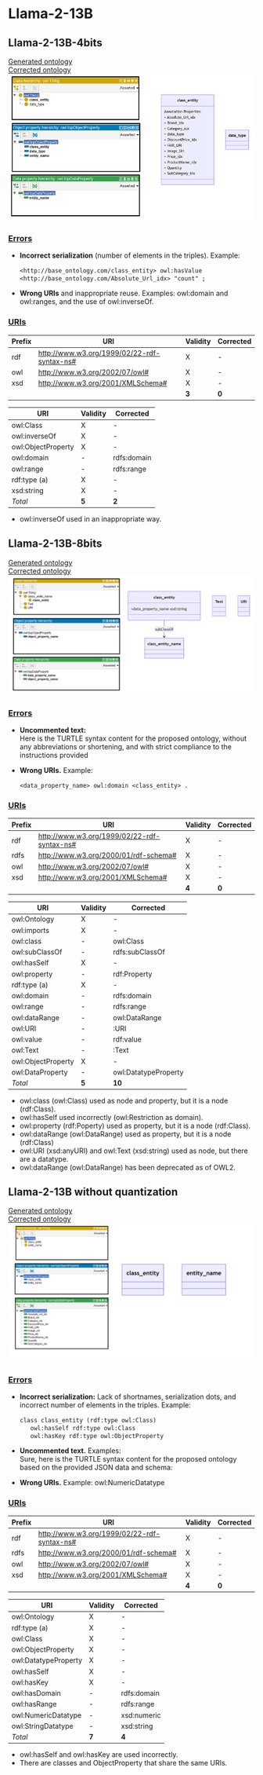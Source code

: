 # Llama-2-13B

## Llama-2-13B-4bits

[Generated ontology](./4bits_ontology.txt)
<br>
[Corrected ontology](./4bits_ontology_corrected.txt)
<br>
![](./4bits_ontology_corrected.png)

### [Errors](./ontology_4bits_notes.txt)

-   **Incorrect serialization** (number of elements in the triples). Example:
    ```
    <http://base_ontology.com/class_entity> owl:hasValue <http://base_ontology.com/Absolute_Url_idx> "count" ;
    ```

-   **Wrong URIs** and inappropriate reuse. Examples: owl:domain and owl:ranges, and the use of owl:inverseOf.


### [URIs](./ontology_4bits_URIs.xlsx)

| Prefix | URI                                           | Validity | Corrected |
|--------|-----------------------------------------------|----------|-----------|
| rdf    | http://www.w3.org/1999/02/22-rdf-syntax-ns#   | X        | -         |
| owl    | http://www.w3.org/2002/07/owl#                | X        | -         |
| xsd    | http://www.w3.org/2001/XMLSchema#             | X        | -         |
|        |                                               | **3**    | **0**     |

| URI                | Validity | Corrected   |
|--------------------|----------|-------------|
| owl:Class          | X        | -           |
| owl:inverseOf      | X        | -           |
| owl:ObjectProperty | X        | -           |
| owl:domain         | -        | rdfs:domain |
| owl:range          | -        | rdfs:range  |
| rdf:type (a)       | X        | -           |
| xsd:string         | X        | -           |
| *Total*            | **5**    | **2**       |

-   owl:inverseOf used in an inappropriate way.


## Llama-2-13B-8bits

[Generated ontology](./8bits_ontology.txt)
<br>
[Corrected ontology](./8bits_ontology_corrected.txt)
<br>
![](./8bits_ontology_corrected.png)


### [Errors](./ontology_8bits_notes.txt)

-   **Uncommented text:** <br>
    Here is the TURTLE syntax content for the proposed ontology, without any abbreviations or shortening, and with strict compliance to the instructions provided

-   **Wrong URIs.** Example:
    ```
    <data_property_name> owl:domain <class_entity> .
    ```


### [URIs](./ontology_8bits_URIs.xlsx)

| Prefix | URI                                           | Validity | Corrected |
|--------|-----------------------------------------------|----------|-----------|
| rdf    | http://www.w3.org/1999/02/22-rdf-syntax-ns#   | X        | -         |
| rdfs   | http://www.w3.org/2000/01/rdf-schema#         | X        | -         |
| owl    | http://www.w3.org/2002/07/owl#                | X        | -         |
| xsd    | http://www.w3.org/2001/XMLSchema#             | X        | -         |
|        |                                               | **4**    | **0**     |

| URI                | Validity | Corrected            |
|--------------------|----------|----------------------|
| owl:Ontology       | X        | -                    |
| owl:imports        | X        | -                    |
| owl:class          | -        | owl:Class            |
| owl:subClassOf     | -        | rdfs:subClassOf      |
| owl:hasSelf        | X        | -                    |
| owl:property       | -        | rdf:Property         |
| rdf:type (a)       | X        | -                    |
| owl:domain         | -        | rdfs:domain          |
| owl:range          | -        | rdfs:range           |
| owl:dataRange      | -        | owl:DataRange        |
| owl:URI            | -        | :URI                 |
| owl:value          | -        | rdf:value            |
| owl:Text           | -        | :Text                |
| owl:ObjectProperty | X        | -                    |
| owl:DataProperty   | -        | owl:DatatypeProperty |
| *Total*            | **5**    | **10**               |

-   owl:class (owl:Class) used as node and property, but it is a node (rdf:Class).
-   owl:hasSelf used incorrectly (owl:Restriction as domain).
-   owl:property (rdf:Poperty) used as property, but it is a node (rdf:Class).
-   owl:dataRange (owl:DataRange) used as property, but it is a node (rdf:Class)
-   owl:URI (xsd:anyURI) and owl:Text (xsd:string) used as node, but there are a datatype.
-   owl:dataRange (owl:DataRange) has been deprecated as of OWL2.


## Llama-2-13B without quantization

[Generated ontology](./all_ontology.txt)
<br>
[Corrected ontology](./all_ontology_corrected.txt)
<br>
![](./all_ontology_corrected.png)


### [Errors](./ontology_all_notes.txt)

-   **Incorrect serialization:** Lack of shortnames, serialization dots, and incorrect number of elements in the triples. Example:
    ```
    class class_entity (rdf:type owl:Class)
       owl:hasSelf rdf:type owl:Class
       owl:hasKey rdf:type owl:ObjectProperty
    ```

-   **Uncommented text.** Examples: <br>
    Sure, here is the TURTLE syntax content for the proposed ontology based on the provided JSON data and schema:

-   **Wrong URIs.** Example: owl:NumericDatatype


### [URIs](./ontology_all_URIs.xlsx)

| Prefix | URI                                           | Validity | Corrected |
|--------|-----------------------------------------------|----------|-----------|
| rdf    | http://www.w3.org/1999/02/22-rdf-syntax-ns#   | X        | -         |
| rdfs   | http://www.w3.org/2000/01/rdf-schema#         | X        | -         |
| owl    | http://www.w3.org/2002/07/owl#                | X        | -         |
| xsd    | http://www.w3.org/2001/XMLSchema#             | X        | -         |
|        |                                               | **4**    | **0**     |

| URI                  | Validity | Corrected   |
|----------------------|----------|-------------|
| owl:Ontology         | X        | -           |
| rdf:type (a)         | X        | -           |
| owl:Class            | X        | -           |
| owl:ObjectProperty   | X        | -           |
| owl:DatatypeProperty | X        | -           |
| owl:hasSelf          | X        | -           |
| owl:hasKey           | X        | -           |
| owl:hasDomain        | -        | rdfs:domain |
| owl:hasRange         | -        | rdfs:range  |
| owl:NumericDatatype  | -        | xsd:numeric |
| owl:StringDatatype   | -        | xsd:string  |
| *Total*              | **7**    | **4**       |

-   owl:hasSelf and owl:hasKey are used incorrectly.
-   There are classes and ObjectProperty that share the same URIs.